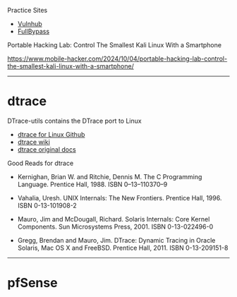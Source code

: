 
Practice Sites
- [Vulnhub](https://www.vulnhub.com/)
- [FullBypass](https://github.com/Sh3lldon/FullBypass)



Portable Hacking Lab: Control The Smallest Kali Linux With a Smartphone

https://www.mobile-hacker.com/2024/10/04/portable-hacking-lab-control-the-smallest-kali-linux-with-a-smartphone/


---

# dtrace

DTrace-utils contains the DTrace port to Linux
- [dtrace for Linux Github](https://github.com/oracle/dtrace-utils)
- [dtrace wiki](https://wiki.gentoo.org/wiki/DTrace)
- [dtrace original docs](https://illumos.org/books/dtrace/preface.html#preface)

Good Reads for dtrace
- Kernighan, Brian W. and Ritchie, Dennis M. The C Programming Language. Prentice Hall, 1988. ISBN 0–13–110370–9
    
- Vahalia, Uresh. UNIX Internals: The New Frontiers. Prentice Hall, 1996. ISBN 0-13-101908-2
    
- Mauro, Jim and McDougall, Richard. Solaris Internals: Core Kernel Components. Sun Microsystems Press, 2001. ISBN 0-13-022496-0
    
- Gregg, Brendan and Mauro, Jim. DTrace: Dynamic Tracing in Oracle Solaris, Mac OS X and FreeBSD. Prentice Hall, 2011. ISBN 0-13-209151-8

---

# pfSense



